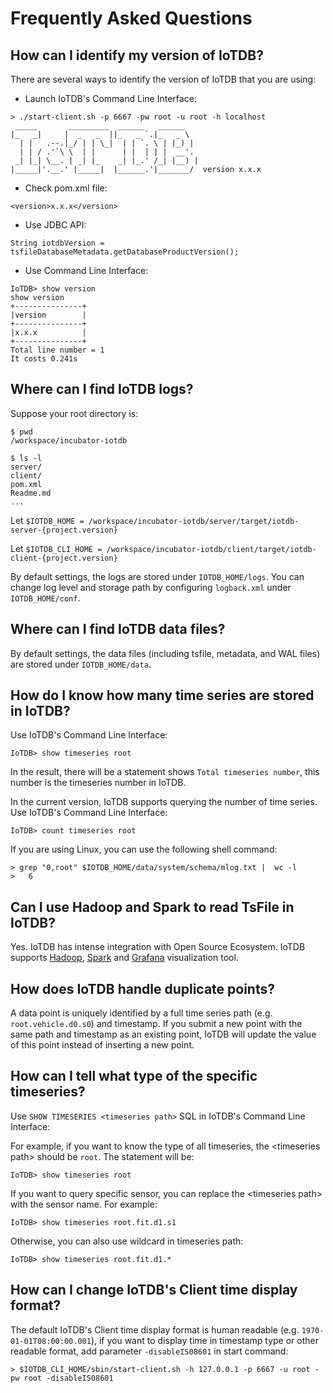 # Frequently Asked Questions

## How can I identify my version of IoTDB?

There are several ways to identify the version of IoTDB that you are using:

* Launch IoTDB's Command Line Interface:

```
> ./start-client.sh -p 6667 -pw root -u root -h localhost
 _____       _________  ______   ______    
|_   _|     |  _   _  ||_   _ `.|_   _ \   
  | |   .--.|_/ | | \_|  | | `. \ | |_) |  
  | | / .'`\ \  | |      | |  | | |  __'.  
 _| |_| \__. | _| |_    _| |_.' /_| |__) | 
|_____|'.__.' |_____|  |______.'|_______/  version x.x.x
```

* Check pom.xml file:

```
<version>x.x.x</version>
```

* Use JDBC API:

```
String iotdbVersion = tsfileDatabaseMetadata.getDatabaseProductVersion();
```

* Use Command Line Interface:

```
IoTDB> show version
show version
+---------------+
|version        |
+---------------+
|x.x.x          |
+---------------+
Total line number = 1
It costs 0.241s
```

## Where can I find IoTDB logs?

Suppose your root directory is:

```
$ pwd
/workspace/incubator-iotdb

$ ls -l
server/
client/
pom.xml
Readme.md
...
```

Let `$IOTDB_HOME = /workspace/incubator-iotdb/server/target/iotdb-server-{project.version}`

Let `$IOTDB_CLI_HOME = /workspace/incubator-iotdb/client/target/iotdb-client-{project.version}`

By default settings, the logs are stored under ```IOTDB_HOME/logs```. You can change log level and storage path by configuring ```logback.xml``` under ```IOTDB_HOME/conf```.

## Where can I find IoTDB data files?

By default settings, the data files (including tsfile, metadata, and WAL files) are stored under ```IOTDB_HOME/data```.

## How do I know how many time series are stored in IoTDB?

Use IoTDB's Command Line Interface:

```
IoTDB> show timeseries root
```

In the result, there will be a statement shows `Total timeseries number`, this number is the timeseries number in IoTDB.

In the current version, IoTDB supports querying the number of time series. Use IoTDB's Command Line Interface:

```
IoTDB> count timeseries root
```

If you are using Linux, you can use the following shell command:

```
> grep "0,root" $IOTDB_HOME/data/system/schema/mlog.txt |  wc -l
>   6
```

## Can I use Hadoop and Spark to read TsFile in IoTDB?

Yes. IoTDB has intense integration with Open Source Ecosystem. IoTDB supports [Hadoop](https://github.com/apache/incubator-iotdb/tree/master/hadoop), [Spark](https://github.com/apache/incubator-iotdb/tree/master/spark) and [Grafana](https://github.com/apache/incubator-iotdb/tree/master/grafana) visualization tool.

## How does IoTDB handle duplicate points?

A data point is uniquely identified by a full time series path (e.g. ```root.vehicle.d0.s0```) and timestamp. If you submit a new point with the same path and timestamp as an existing point, IoTDB will update the value of this point instead of inserting a new point. 

## How can I tell what type of the specific timeseries?

Use ```SHOW TIMESERIES <timeseries path>``` SQL in IoTDB's Command Line Interface:

For example, if you want to know the type of all timeseries, the \<timeseries path> should be `root`. The statement will be:

```
IoTDB> show timeseries root
```

If you want to query specific sensor, you can replace the \<timeseries path> with the sensor name. For example:

```
IoTDB> show timeseries root.fit.d1.s1
```

Otherwise, you can also use wildcard in timeseries path:

```
IoTDB> show timeseries root.fit.d1.*
```

## How can I change IoTDB's Client time display format?

The default IoTDB's Client time display format is human readable (e.g. ```1970-01-01T08:00:00.001```), if you want to display time in timestamp type or other readable format, add parameter ```-disableIS08601``` in start command:

```
> $IOTDB_CLI_HOME/sbin/start-client.sh -h 127.0.0.1 -p 6667 -u root -pw root -disableIS08601
```

